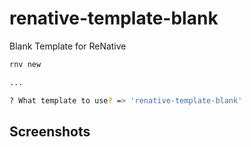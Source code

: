 # renative-template-blank

Blank Template for ReNative

```bash
rnv new

...

? What template to use? => 'renative-template-blank'

```

## Screenshots
